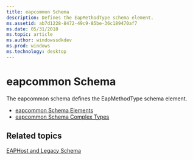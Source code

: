 ```yaml
---
title: eapcommon Schema
description: Defines the EapMethodType schema element.
ms.assetid: ab7d1228-8472-49c9-85be-36c189470af7
ms.date: 05/31/2018
ms.topic: article
ms.author: windowssdkdev
ms.prod: windows
ms.technology: desktop
---
```


# eapcommon Schema

The eapcommon schema defines the EapMethodType schema element.

-   [eapcommon Schema Elements](eapcommonschema-elements.md)
-   [eapcommon Schema Complex Types](eapcommonschema-complex-types.md)

## Related topics

<dl> <dt>

[EAPHost and Legacy Schema](eaphost-schemas.md)
</dt> </dl>

 

 





